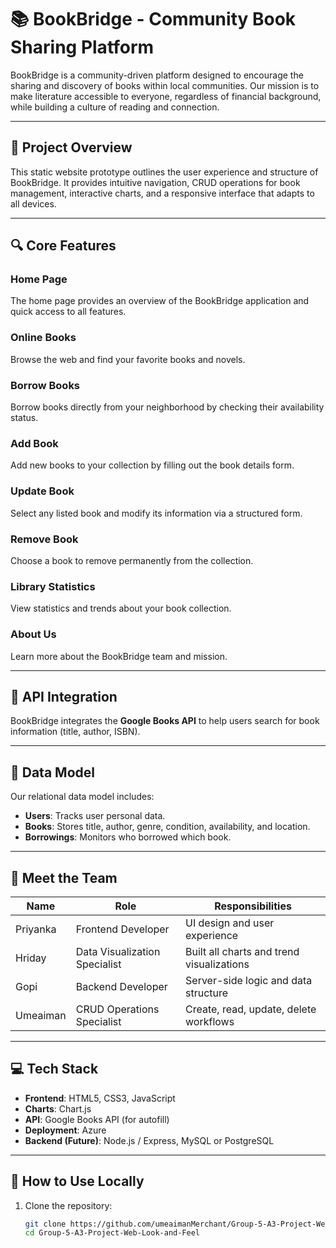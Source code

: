 # 📚 BookBridge - Community Book Sharing Platform

BookBridge is a community-driven platform designed to encourage the sharing and discovery of books within local communities. Our mission is to make literature accessible to everyone, regardless of financial background, while building a culture of reading and connection.

---

## 🌟 Project Overview

This static website prototype outlines the user experience and structure of BookBridge. It provides intuitive navigation, CRUD operations for book management, interactive charts, and a responsive interface that adapts to all devices.

---

## 🔍 Core Features

### Home Page
The home page provides an overview of the BookBridge application and quick access to all features.

### Online Books
Browse the web and find your favorite books and novels.

### Borrow Books
Borrow books directly from your neighborhood by checking their availability status.

### Add Book
Add new books to your collection by filling out the book details form.

### Update Book
Select any listed book and modify its information via a structured form.

### Remove Book
Choose a book to remove permanently from the collection.

### Library Statistics
View statistics and trends about your book collection.

### About Us
Learn more about the BookBridge team and mission.


---

## 🔗 API Integration

BookBridge integrates the **Google Books API** to help users search for book information (title, author, ISBN).

---

## 🧠 Data Model

Our relational data model includes:

- **Users**: Tracks user personal data.
- **Books**: Stores title, author, genre, condition, availability, and location.
- **Borrowings**: Monitors who borrowed which book.

---

## 👥 Meet the Team

| Name       | Role                      | Responsibilities |
|------------|---------------------------|------------------|
| Priyanka   | Frontend Developer         | UI design and user experience |
| Hriday     | Data Visualization Specialist | Built all charts and trend visualizations |
| Gopi       | Backend Developer          | Server-side logic and data structure |
| Umeaiman   | CRUD Operations Specialist | Create, read, update, delete workflows |

---

## 💻 Tech Stack

- **Frontend**: HTML5, CSS3, JavaScript
- **Charts**: Chart.js
- **API**: Google Books API (for autofill)
- **Deployment**: Azure
- **Backend (Future)**: Node.js / Express, MySQL or PostgreSQL

---

## 🚀 How to Use Locally

1. Clone the repository:
   ```bash
   git clone https://github.com/umeaimanMerchant/Group-5-A3-Project-Web-Look-and-Feel.git
   cd Group-5-A3-Project-Web-Look-and-Feel


   
